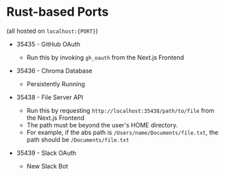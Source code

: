# Rust-based Ports

(all hosted on `localhost:{PORT}`)

- 35435 - GitHub OAuth
   - Run this by invoking `gh_oauth` from the Next.js Frontend

- 35436 - Chroma Database
   - Persistently Running 

- 35438 - File Server API
   - Run this by requesting `http://localhost:35438/path/to/file` from the Next.js Frontend
   - The path must be beyond the user's HOME directory. 
    - For example, if the abs path is `/Users/name/Documents/file.txt`, the path should be `/Documents/file.txt`

- 35439 - Slack OAuth 
  - New Slack Bot
